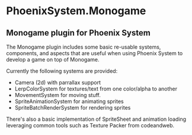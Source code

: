 # PhoenixSystem.Monogame
## Monogame plugin for Phoenix System

The Monogame plugin includes some basic re-usable systems, components, and aspects that are useful when using Phoenix System to develop a game on top of Monogame.

Currently the following systems are provided:

* Camera (2d) with parrallax support
* LerpColorSystem for textures/text from one color/alpha to another
* MovementSystem for moving stuff.
* SpriteAnimationSystem for animating sprites
* SpriteBatchRenderSystem for rendering sprites

There's also a basic implementation of SpriteSheet and animation loading leveraging common tools such as Texture Packer from codeandweb.  
